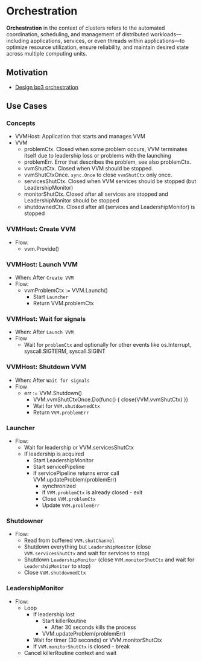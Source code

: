 # Orchestration

**Orchestration** in the context of clusters refers to the automated coordination, scheduling, and management of distributed workloads—including applications, services, or even threads within applications—to optimize resource utilization, ensure reliability, and maintain desired state across multiple computing units.

## Motivation

- [Design bp3 orchestration](https://github.com/voedger/voedger/issues/3231)

## Use Cases

### Concepts

- VVMHost: Application that starts and manages VVM
- VVM
  - problemCtx. Closed when some problem occurs, VVM terminates itself due to leadership loss or problems with the launching
  - problemErr. Error that describes the problem, see also problemCtx.
  - vvmShutCtx. Closed when VVM should be stopped.
  - vvmShutCtxOnce. `sync.Once` to close `vvmShutCtx` only once.
  - servicesShutCtx. Closed when VVM services should be stopped (but LeadershipMonitor)
  - monitorShutCtx. Closed after all services are stopped and LeadershipMonitor should be stopped
  - shutdownedCtx. Closed after all (services and LeadershipMonitor) is stopped

### VVMHost: Create VVM

- Flow:
  - vvm.Provide()

### VVMHost: Launch VVM

- When: After `Create VVM`
- Flow:
  - vvmProblemCtx := VVM.Launch() 
    - Start `Launcher`
    - Return VVM.problemCtx

### VVMHost: Wait for signals

- When: After `Launch VVM`
- Flow
  - Wait for `problemCtx` and optionally for other events like os.Interrupt, syscall.SIGTERM, syscall.SIGINT

### VVMHost: Shutdown VVM

- When: After `Wait for signals`
- Flow
  - err := VVM.Shutdown() 
    - VVM.vvmShutCtxOnce.Do(func() { close(VVM.vvmShutCtx) })
    - Wait for `VVM.shutdownedCtx`
    - Return `VVM.problemErr`

### Launcher

- Flow:
  - Wait for leadership or VVM.servicesShutCtx
  - If leadership is acquired 
    - Start LeadershipMonitor
    - Start servicePipeline
    - If servicePipeline returns error call VVM.updateProblem(problemErr)
        - synchronized
        - if `VVM.problemCtx` is already closed - exit
        - Close `VVM.problemCtx`
        - Update `VVM.problemErr`

### Shutdowner

- Flow:
  - Read from buffered `VVM.shutChannel`
  - Shutdown everything but `LeadershipMonitor` (close `VVM.servicesShutCtx` and wait for services to stop)
  - Shutdown `LeadershipMonitor` (close `VVM.monitorShutCtx` and wait for `LeadershipMonitor` to stop)
  - Close `VVM.shutdownedCtx`

### LeadershipMonitor

- Flow:
  - Loop  
    - If leadership lost
        - Start killerRoutine
            - After 30 seconds kills the process
        - VVM.updateProblem(problemErr)
    - Wait for timer (30 seconds) or VVM.monitorShutCtx
    - If `VVM.monitorShutCtx` is closed - break
  - Cancel killerRoutine context and wait